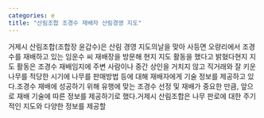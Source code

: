 ```yaml
---
categories: e
title: "산림조합 조경수 재배자 산림경영 지도"
---
```

거제시 산림조합(조합장 윤갑수)은 산림 경영 지도의날을 맞아 사등면 오량리에서 조경수를 재배하고 있는 임운수 씨 재배장을 방문해 현지 지도 활동을 했다고 밝혔다현지 지도 활동은 조경수 재배임지에 주변 사람이나 중간 상인을 거치지 않고 직거래와 잘 키운 나무를 적당한 시기에 나무를 판매방법 등에 대해 재배자에게 기술 정보를 제공하고 있다.조경수 재배에 성공하기 위해 유행에 맞는 조경수 선정 및 재배가 중요한 만큼, 앞으로 재배 기술에 따른 정보를 제공하기로 했다.거제시 산림조합은 나무 판로에 대한 주기적인 지도와 다양한 정보를 제공할